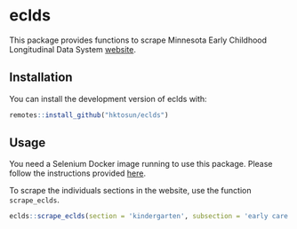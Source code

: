
# eclds

<!-- badges: start -->
<!-- badges: end -->

This package provides functions to scrape Minnesota Early Childhood Longitudinal Data System [website](http://eclds.mn.gov/).

## Installation

You can install the development version of eclds with:

``` r
remotes::install_github("hktosun/eclds")
```

## Usage

You need a Selenium Docker image running to use this package. Please follow the instructions provided [here](https://docs.ropensci.org/RSelenium/articles/docker.html). 

To scrape the individuals sections in the website, use the function `scrape_eclds`.

``` r
eclds::scrape_eclds(section = 'kindergarten', subsection = 'early care and education', 'county', year = 2018:2020)
```

